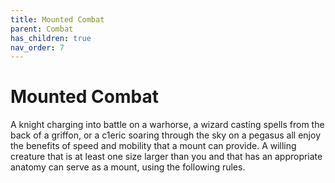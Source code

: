 ```yaml
---
title: Mounted Combat
parent: Combat
has_children: true
nav_order: 7
---
```


# Mounted Combat
A knight charging into battle on a warhorse, a wizard casting spells from the back of a griffon, or a c1eric soaring through the sky on a pegasus all enjoy the benefits of speed and mobility that a mount can provide. A willing creature that is at least one size larger than you and that has an appropriate anatomy can serve as a mount, using the following rules.

